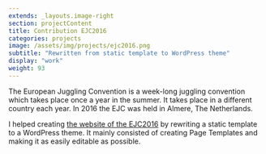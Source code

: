 ```yaml
---
extends: _layouts.image-right
section: projectContent
title: Contribution EJC2016
categories: projects
image: /assets/img/projects/ejc2016.png
subtitle: "Rewritten from static template to WordPress theme"
display: "work"
weight: 93
---
```


The European Juggling Convention is a week-long juggling convention which takes place once a year in the summer. It takes place in a different country each year. In 2016 the EJC was held in Almere, The Netherlands.

I helped creating <a href="https://web.archive.org/web/20160716064805/http://www.ejc2016.org/" target="_blank">the website of the EJC2016</a> by rewriting a static template to a WordPress theme. It mainly consisted of creating Page Templates and making it as easily editable as possible.
